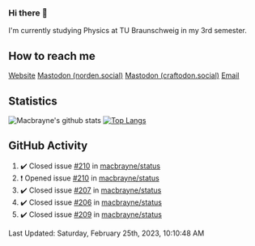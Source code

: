 ### Hi there 👋
I'm currently studying Physics at TU Braunschweig in my 3rd semester.

## How to reach me
[Website](https://florentin-schleuss.de)
<a rel="me" href="https://norden.social/@florentin">Mastodon (norden.social)</a>
<a rel="me" href="https://craftodon.social/@frodolon">Mastodon (craftodon.social)</a>
[Email](mailto:hello@macbrayne.de)

## Statistics
![Macbrayne's github stats](https://github-readme-stats.vercel.app/api?username=macbrayne&count_private=true&show_icons=true&hide_rank=true&custom_title=macbrayne's%20GitHub%20Stats)
[![Top Langs](https://github-readme-stats.vercel.app/api/top-langs/?username=macbrayne&exclude_repo=liftron&layout=compact)](https://github.com/anuraghazra/github-readme-stats)
## GitHub Activity

<!--RECENT_ACTIVITY:start-->
1. ✔️ Closed issue [#210](https://github.com/macbrayne/status/issues/210) in [macbrayne/status](https://github.com/macbrayne/status)
2. ❗️ Opened issue [#210](https://github.com/macbrayne/status/issues/210) in [macbrayne/status](https://github.com/macbrayne/status)
3. ✔️ Closed issue [#207](https://github.com/macbrayne/status/issues/207) in [macbrayne/status](https://github.com/macbrayne/status)
4. ✔️ Closed issue [#206](https://github.com/macbrayne/status/issues/206) in [macbrayne/status](https://github.com/macbrayne/status)
5. ✔️ Closed issue [#209](https://github.com/macbrayne/status/issues/209) in [macbrayne/status](https://github.com/macbrayne/status)
<!--RECENT_ACTIVITY:end-->

<!--RECENT_ACTIVITY:last_update-->
Last Updated: Saturday, February 25th, 2023, 10:10:48 AM
<!--RECENT_ACTIVITY:last_update_end-->


<!--
**macbrayne/macbrayne** is a ✨ _special_ ✨ repository because its `README.md` (this file) appears on your GitHub profile.

Here are some ideas to get you started:

- 🔭 I’m currently working on ...
- 🌱 I’m currently learning ...
- 👯 I’m looking to collaborate on ...
- 🤔 I’m looking for help with ...
- 💬 Ask me about ...
- 📫 How to reach me: ...
- 😄 Pronouns: ...
- ⚡ Fun fact: ...
-->
